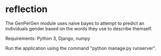 # reflection
The GenPerGen module uses naive bayes to attempt to predict an individuals gender based on the words they use to describe themself.

Requirements: Python 3, Django, numpy

Run the application using the command "python manage.py runserver". 
